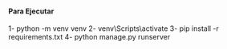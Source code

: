 #### Para Ejecutar

1- python -m venv venv 
2- venv\Scripts\activate 
3- pip install -r requirements.txt 
4- python manage.py runserver
